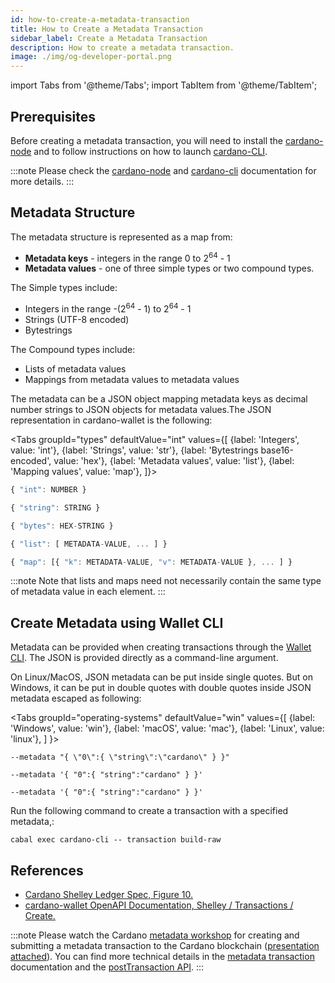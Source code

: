 ```yaml
---
id: how-to-create-a-metadata-transaction
title: How to Create a Metadata Transaction
sidebar_label: Create a Metadata Transaction
description: How to create a metadata transaction.
image: ./img/og-developer-portal.png
---
```

import Tabs from '@theme/Tabs';
import TabItem from '@theme/TabItem';

## Prerequisites

Before creating a metadata transaction, you will need to install the [cardano-node](https://github.com/input-output-hk/cardano-node#cardano-node-overview) and to follow instructions on how to launch [cardano-CLI](https://github.com/input-output-hk/cardano-node/tree/master/cardano-cli#cardano-cli).

:::note
Please check the [cardano-node](https://docs.cardano.org/projects/cardano-node/en/latest/) and [cardano-cli](https://docs.cardano.org/projects/cardano-node/en/latest/reference/cardano-node-cli-reference.html) documentation for more details.
:::

## Metadata Structure

The metadata structure is represented as a map from:
* **Metadata keys** - integers in the range 0 to 2<sup>64</sup> - 1
* **Metadata values** - one of three simple types or two compound types.

The Simple types include:
* Integers in the range -(2<sup>64</sup> - 1) to 2<sup>64</sup> - 1
* Strings (UTF-8 encoded)
* Bytestrings

The Compound types include:
* Lists of metadata values
* Mappings from metadata values to metadata values

The metadata can be a JSON object mapping metadata keys as decimal number strings to JSON objects for metadata values.The JSON representation in cardano-wallet is the following:

<Tabs
  groupId="types"
  defaultValue="int"
  values={[
    {label: 'Integers', value: 'int'},
    {label: 'Strings', value: 'str'},
    {label: 'Bytestrings base16-encoded', value: 'hex'},
    {label: 'Metadata values', value: 'list'},
    {label: 'Mapping values', value: 'map'},
  ]}>
<TabItem value="int">  

```js
{ "int": NUMBER }
```

</TabItem>
<TabItem value="str">

```js
{ "string": STRING }
```

</TabItem>
<TabItem value="hex">

```js
{ "bytes": HEX-STRING }
```

</TabItem>
<TabItem value="list">

```js
{ "list": [ METADATA-VALUE, ... ] }
```

</TabItem>
<TabItem value="map">

```js
{ "map": [{ "k": METADATA-VALUE, "v": METADATA-VALUE }, ... ] }
```

</TabItem>
</Tabs>

:::note
Note that lists and maps need not necessarily contain the same type of metadata value in each element.
:::

## Create Metadata using Wallet CLI

Metadata can be provided when creating transactions through the [Wallet CLI](https://github.com/input-output-hk/cardano-wallet/wiki/Wallet-command-line-interface). The JSON is provided directly as a command-line argument.

On Linux/MacOS, JSON metadata can be put inside single quotes. But on Windows, it can be put in double quotes with double quotes inside JSON metadata escaped as following:

<Tabs
  groupId="operating-systems"
  defaultValue="win"
  values={[
    {label: 'Windows', value: 'win'},
    {label: 'macOS', value: 'mac'},
    {label: 'Linux', value: 'linux'},
  ]
}>
<TabItem value="win">

```
--metadata "{ \"0\":{ \"string\":\"cardano\" } }"
```

</TabItem>
<TabItem value="mac">

```
--metadata '{ "0":{ "string":"cardano" } }'
```

</TabItem>
<TabItem value="linux">

```
--metadata '{ "0":{ "string":"cardano" } }'
```

</TabItem>
</Tabs>

Run the following command to create a transaction with a specified metadata,:
```
cabal exec cardano-cli -- transaction build-raw
```

## References

* [Cardano Shelley Ledger Spec, Figure 10.](https://hydra.iohk.io/job/Cardano/cardano-ledger-specs/specs.shelley-ledger/latest/download-by-type/doc-pdf/ledger-spec)
* [cardano-wallet OpenAPI Documentation, Shelley / Transactions / Create.](https://input-output-hk.github.io/cardano-wallet/api/edge/#operation/postTransaction)


:::note 
Please watch the Cardano [metadata workshop](https://www.crowdcast.io/e/metadata) for creating and submitting a metadata transaction to the Cardano blockchain ([presentation attached](https://docs.google.com/presentation/d/1ursHchJiBP5ZVuXcW2uVJMmzXjlJk_di65CKmAplEy4/edit#slide=id.gb7121fc2c5_4_0)). You can find more technical details in the [metadata transaction](https://docs.cardano.org/projects/cardano-node/en/latest/reference/tx-metadata.html?highlight=metadata) documentation and the [postTransaction API](https://input-output-hk.github.io/cardano-wallet/api/edge/#operation/postTransaction).
:::
